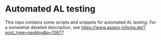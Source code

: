 # Automated AL testing
This repo contains some scripts and snippets for automated AL testing. For a somewhat detailed description, see https://www.axians-infoma.de/?post_type=navblog&p=13677
